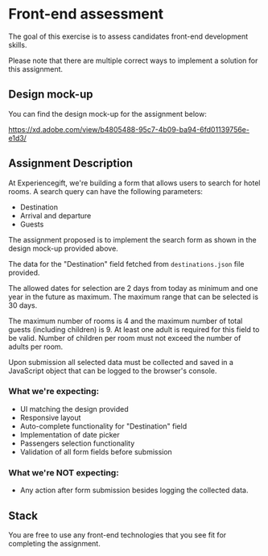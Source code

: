 # Front-end assessment

The goal of this exercise is to assess candidates front-end development skills.

Please note that there are multiple correct ways to implement a solution for this assignment.

## Design mock-up

You can find the design mock-up for the assignment below:

https://xd.adobe.com/view/b4805488-95c7-4b09-ba94-6fd01139756e-e1d3/

## Assignment Description

At Experiencegift, we're building a form that allows users to search for hotel rooms. A search query can have the following parameters:

- Destination
- Arrival and departure
- Guests

The assignment proposed is to implement the search form as shown in the design mock-up provided above.

The data for the "Destination" field fetched from ```destinations.json``` file provided.

The allowed dates for selection are 2 days from today as minimum and one year in the future as maximum. The maximum range that can be selected is 30 days.

The maximum number of rooms is 4 and the maximum number of total guests (including children) is 9. At least one adult is required for this field to be valid. Number of children per room must not exceed the number of adults per room.

Upon submission all selected data must be collected and saved in a JavaScript object that can be logged to the browser's console. 

### What we're expecting:

- UI matching the design provided
- Responsive layout
- Auto-complete functionality for "Destination" field
- Implementation of date picker
- Passengers selection functionality
- Validation of all form fields before submission

### What we're NOT expecting:
- Any action after form submission besides logging the collected data.

## Stack

You are free to use any front-end technologies that you see fit for completing the assignment.
